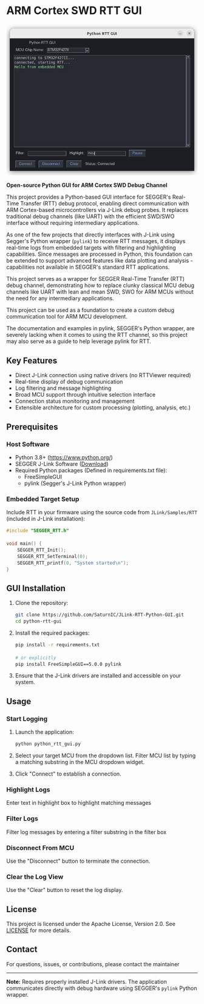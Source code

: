 # ARM Cortex SWD RTT GUI
![RTT GUI Screenshot](./docs/python_rtt_gui.png)

**Open-source Python GUI for ARM Cortex SWD Debug Channel**

This project provides a Python-based GUI interface for SEGGER's Real-Time Transfer (RTT) debug protocol, enabling direct communication with ARM Cortex-based microcontrollers via J-Link debug probes. It replaces traditional debug channels (like UART) with the efficient SWD/SWO interface without requiring intermediary applications.

As one of the few projects that directly interfaces with J-Link using Segger's Python wrapper (`pylink`) to receive RTT messages, it displays real-time logs from embedded targets with filtering and highlighting capabilities. Since messages are processed in Python, this foundation can be extended to support advanced features like data plotting and analysis - capabilities not available in SEGGER's standard RTT applications.


This project serves as a wrapper for SEGGER Real-Time Transfer (RTT) debug channel,
demonstrating how to replace clunky classical MCU debug channels like UART with lean and mean SWD, SWO
for ARM MCUs
without the need for any intermediary applications.

This project can be used as a foundation to create a custom debug communication tool for ARM MCU development.

The documentation and examples in pylink, SEGGER's Python wrapper, are severely lacking when it comes to using the RTT channel, so this project may also serve as a guide to help leverage pylink for RTT.

## Key Features
- Direct J-Link connection using native drivers (no RTTViewer required)
- Real-time display of debug communication
- Log filtering and message highlighting
- Broad MCU support through intuitive selection interface
- Connection status monitoring and management
- Extensible architecture for custom processing (plotting, analysis, etc.)

## Prerequisites

### Host Software
- Python 3.8+ (https://www.python.org/)
- SEGGER J-Link Software ([Download](https://www.segger.com/downloads/jlink))
- Required Python packages (Defined in requirements.txt file):
  - FreeSimpleGUI
  - pylink (Segger's J-Link Python wrapper)

### Embedded Target Setup
Include RTT in your firmware using the source code from `JLink/Samples/RTT` (included in J-Link installation):
```c
#include "SEGGER_RTT.h"

void main() {
    SEGGER_RTT_Init();
    SEGGER_RTT_SetTerminal(0);
    SEGGER_RTT_printf(0, "System started\n");
}
```

## GUI Installation

1. Clone the repository:
   ```bash
   git clone https://github.com/SaturnIC/JLink-RTT-Python-GUI.git
   cd python-rtt-gui
   ```
2. Install the required packages:
   ```bash
   pip install -r requirements.txt

   # or explicitly
   pip install FreeSimpleGUI==5.0.0 pylink
   ```
3. Ensure that the J-Link drivers are installed and accessible on your system.

## Usage

### Start Logging
1. Launch the application:
   ```bash
   python python_rtt_gui.py
   ```

2. Select your target MCU from the dropdown list.
   Filter MCU list by typing a matching substring in the MCU dropdown widget.

3. Click "Connect" to establish a connection.

### Highlight Logs
Enter text in highlight box to highlight matching messages

### Filter Logs
Filter log messages by entering a filter substring in the filter box

### Disconnect From MCU
Use the "Disconnect" button to terminate the connection.

### Clear the Log View
Use the "Clear" button to reset the log display.


## License

This project is licensed under the Apache License, Version 2.0. See [LICENSE](LICENSE) for more details.

## Contact

For questions, issues, or contributions, please contact the maintainer

---

**Note:** Requires properly installed J-Link drivers. The application communicates directly with debug hardware using SEGGER's `pylink` Python wrapper.